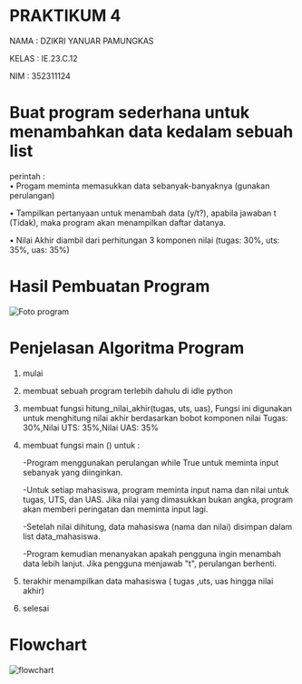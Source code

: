 # PRAKTIKUM 4
NAMA : DZIKRI YANUAR PAMUNGKAS

KELAS  : IE.23.C.12

NIM  : 352311124

# Buat program sederhana untuk menambahkan data kedalam sebuah list 
perintah :  
• Progam meminta memasukkan data sebanyak-banyaknya (gunakan
perulangan)

• Tampilkan pertanyaan untuk menambah data (y/t?), apabila jawaban
t (Tidak), maka program akan menampilkan daftar datanya. 

• Nilai Akhir diambil dari perhitungan 3 komponen nilai (tugas: 30%,
uts: 35%, uas: 35%)

# Hasil Pembuatan Program 
![Foto program](https://github.com/user-attachments/assets/c7bea723-13a6-42df-b843-084ec2ff4a2c)

# Penjelasan Algoritma Program

1. mulai
2. membuat sebuah program terlebih dahulu di idle python
3. membuat fungsi hitung_nilai_akhir(tugas, uts, uas), Fungsi ini digunakan untuk menghitung nilai akhir berdasarkan bobot komponen nilai Tugas: 30%,Nilai UTS: 35%,Nilai UAS: 35%
4. membuat fungsi main () untuk :
   
   -Program menggunakan perulangan while True untuk meminta input sebanyak yang diinginkan.
   
   -Untuk setiap mahasiswa, program meminta input nama dan nilai untuk tugas, UTS, dan UAS. Jika nilai yang dimasukkan bukan angka, program akan memberi peringatan dan meminta input lagi.
   
   -Setelah nilai dihitung, data mahasiswa (nama dan nilai) disimpan dalam list data_mahasiswa.
   
   -Program kemudian menanyakan apakah pengguna ingin menambah data lebih lanjut. Jika pengguna menjawab "t", perulangan berhenti.
   
6. terakhir menampilkan data mahasiswa ( tugas ,uts, uas hingga nilai akhir)
7. selesai

# Flowchart
![flowchart](https://github.com/user-attachments/assets/e4a3a413-7d64-4428-ab5f-b8e52cb5c0c0)



